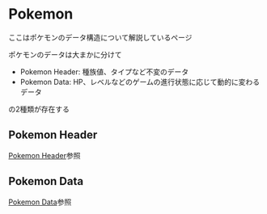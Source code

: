 # Pokemon

ここはポケモンのデータ構造について解説しているページ

ポケモンのデータは大まかに分けて

- Pokemon Header: 種族値、タイプなど不変のデータ
- Pokemon Data: HP、レベルなどのゲームの進行状態に応じて動的に変わるデータ

の2種類が存在する

## Pokemon Header

[Pokemon Header](./pokemon_header.md)参照

## Pokemon Data

[Pokemon Data](./pokemon_data.md)参照

